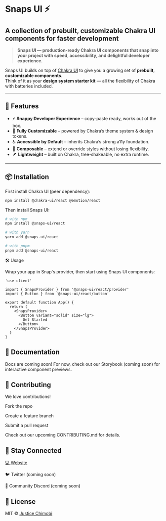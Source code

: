 # Snaps UI ⚡

## A collection of prebuilt, customizable Chakra UI components for faster development

> **Snaps UI — production-ready Chakra UI components that snap into your project with speed, accessibility, and delightful developer experience.**

Snaps UI builds on top of [Chakra UI](https://chakra-ui.com/) to give you a growing set of **prebuilt, customizable components**.  
Think of it as your **design system starter kit** — all the flexibility of Chakra with batteries included.

---

## 🚀 Features

- ⚡ **Snappy Developer Experience** – copy-paste ready, works out of the box.
- 🎨 **Fully Customizable** – powered by Chakra’s theme system & design tokens.
- ♿ **Accessible by Default** – inherits Chakra’s strong a11y foundation.
- 🧩 **Composable** – extend or override styles without losing flexibility.
- 🪶 **Lightweight** – built on Chakra, tree-shakeable, no extra runtime.

---

## 📦 Installation

First install Chakra UI (peer dependency):

```bash
npm install @chakra-ui/react @emotion/react
```

Then install Snaps UI:

```bash
# with npm
npm install @snaps-ui/react

# with yarn
yarn add @snaps-ui/react

# with pnpm
pnpm add @snaps-ui/react
```

🛠️ Usage

Wrap your app in Snap's provider, then start using Snaps UI components:

```tsx
'use client'

import { SnapsProvider } from '@snaps-ui/react/provider'
import { Button } from '@snaps-ui/react/button'

export default function App() {
  return (
    <SnapsProvider>
      <Button variant="solid" size="lg">
        Get Started
      </Button>
    </SnapsProvider>
  )
}
```

## 📖 Documentation

Docs are coming soon!
For now, check out our Storybook (coming soon) for interactive component previews.

## 🤝 Contributing

We love contributions!

Fork the repo

Create a feature branch

Submit a pull request

Check out our upcoming CONTRIBUTING.md for details.

## 📣 Stay Connected

[💻 Website](https://snaps-ui.vercel.app/)

🐦 Twitter (coming soon)

💬 Community Discord (coming soon)

## 📜 License

MIT © [Justice Chimobi](LICENSE)
